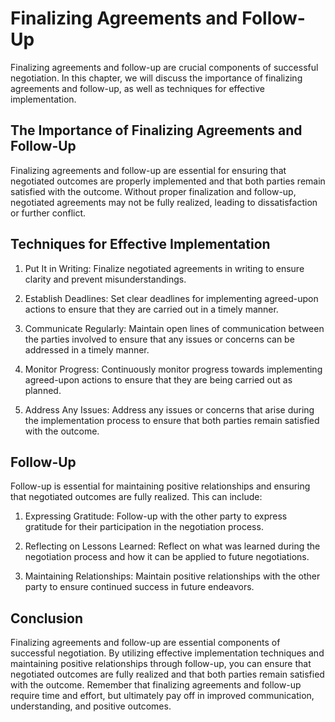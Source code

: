 Finalizing Agreements and Follow-Up
==============================================

Finalizing agreements and follow-up are crucial components of successful negotiation. In this chapter, we will discuss the importance of finalizing agreements and follow-up, as well as techniques for effective implementation.

The Importance of Finalizing Agreements and Follow-Up
-----------------------------------------------------

Finalizing agreements and follow-up are essential for ensuring that negotiated outcomes are properly implemented and that both parties remain satisfied with the outcome. Without proper finalization and follow-up, negotiated agreements may not be fully realized, leading to dissatisfaction or further conflict.

Techniques for Effective Implementation
---------------------------------------

1. Put It in Writing: Finalize negotiated agreements in writing to ensure clarity and prevent misunderstandings.

2. Establish Deadlines: Set clear deadlines for implementing agreed-upon actions to ensure that they are carried out in a timely manner.

3. Communicate Regularly: Maintain open lines of communication between the parties involved to ensure that any issues or concerns can be addressed in a timely manner.

4. Monitor Progress: Continuously monitor progress towards implementing agreed-upon actions to ensure that they are being carried out as planned.

5. Address Any Issues: Address any issues or concerns that arise during the implementation process to ensure that both parties remain satisfied with the outcome.

Follow-Up
---------

Follow-up is essential for maintaining positive relationships and ensuring that negotiated outcomes are fully realized. This can include:

1. Expressing Gratitude: Follow-up with the other party to express gratitude for their participation in the negotiation process.

2. Reflecting on Lessons Learned: Reflect on what was learned during the negotiation process and how it can be applied to future negotiations.

3. Maintaining Relationships: Maintain positive relationships with the other party to ensure continued success in future endeavors.

Conclusion
----------

Finalizing agreements and follow-up are essential components of successful negotiation. By utilizing effective implementation techniques and maintaining positive relationships through follow-up, you can ensure that negotiated outcomes are fully realized and that both parties remain satisfied with the outcome. Remember that finalizing agreements and follow-up require time and effort, but ultimately pay off in improved communication, understanding, and positive outcomes.


